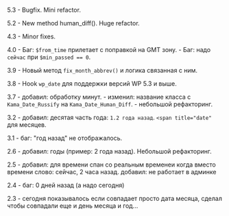 5.3 - Bugfix. Mini refactor.

5.2 - New method human_diff(). Huge refactor.

4.3 - Minor fixes.

4.0 - Баг: `$from_time` прилетает с поправкой на GMT зону.
    - Баг: надо `сейчас` при `$min_passed == 0`.
    
3.9 - Новый метод `fix_month_abbrev()` и логика связанная с ним.

3.8 - Hook `wp_date` для поддержки версий WP 5.3 и выше.

3.7 - добавил: обработку минут.
    - изменил: название класса с `Kama_Date_Russify` на `Kama_Date_Human_Diff`.
    - небольшой рефакторинг.
    
3.2 - добавил: десятая часть года: `1.2 года назад`. `<span title="date"` для месяцев.
                                                            
3.1 - баг: "год назад" не отображалось.
                                                            
2.6 - добавил: годы (пример: 2 года назад). Небольшой рефакторинг.
                                                            
2.5 - добавил: для времени спан со реальным временеи когда вместо времени слово: сейчас, 2 часа назад. добавил: не работает в админке
                                                            
2.4 - баг: 0 дней назад (а надо сегодня)
                                                            
2.3 - сегодня показывалось если совпадает просто дата месяца, сделал чтобы совпадали еще и день месяца и год...
